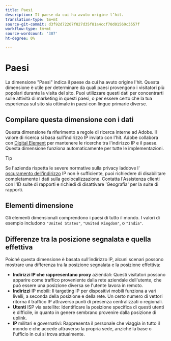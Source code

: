 ```yaml
---
title: Paesi
description: Il paese da cui ha avuto origine l’hit.
translation-type: tm+mt
source-git-commit: d3f92d72207f027d35f81a4ccf70d01569c3557f
workflow-type: tm+mt
source-wordcount: '307'
ht-degree: 0%

---
```



# Paesi

La dimensione &quot;Paesi&quot; indica il paese da cui ha avuto origine l&#39;hit. Questa dimensione è utile per determinare da quali paesi provengono i visitatori più popolari durante la visita del sito. Puoi utilizzare questi dati per concentrarti sulle attività di marketing in questi paesi, o per essere certo che la tua esperienza sul sito sia ottimale in paesi con lingue primarie diverse.

## Compilare questa dimensione con i dati

Questa dimensione fa riferimento a regole di ricerca interne ad Adobe. Il valore di ricerca si basa sull&#39;indirizzo IP inviato con l&#39;hit. Adobe collabora con [Digital Element](https://www.digitalelement.com/) per mantenere le ricerche tra l&#39;indirizzo IP e il paese. Questa dimensione funziona automaticamente per tutte le implementazioni.

>[!TIP]
>
>Se l&#39;azienda rispetta le severe normative sulla privacy laddove l&#39; [oscuramento dell&#39;indirizzo](/help/admin/admin/general-acct-settings-admin.md) IP non è sufficiente, puoi richiedere di disabilitare completamente i dati sulla geolocalizzazione. Contatta l&#39;Assistenza clienti con l&#39;ID suite di rapporti e richiedi di disattivare &#39;Geografia&#39; per la suite di rapporti.

## Elementi dimensione

Gli elementi dimensionali comprendono i paesi di tutto il mondo. I valori di esempio includono `"United States"`, `"United Kingdom"`, o `"India"`.

## Differenze tra la posizione segnalata e quella effettiva

Poiché questa dimensione è basata sull’indirizzo IP, alcuni scenari possono mostrare una differenza tra la posizione segnalata e la posizione effettiva:

* **Indirizzi IP che rappresentano proxy** aziendali: Questi visitatori possono apparire come traffico proveniente dalla rete aziendale dell&#39;utente, che può essere una posizione diversa se l&#39;utente lavora in remoto.
* **Indirizzi** IP mobili: Il targeting IP per dispositivi mobili funziona a vari livelli, a seconda della posizione e della rete. Un certo numero di vettori ritorna il traffico IP attraverso punti di presenza centralizzati o regionali.
* **Utenti** ISP via satellite: Identificare la posizione specifica di questi utenti è difficile, in quanto in genere sembrano provenire dalla posizione di uplink.
* **IP** militari e governativi: Rappresenta il personale che viaggia in tutto il mondo e che accede attraverso la propria sede, anziché la base o l&#39;ufficio in cui si trova attualmente.
